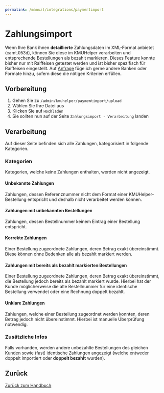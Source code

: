 ```yaml
---
permalink: /manual/integrations/paymentimport
---
```


# Zahlungsimport

Wenn Ihre Bank ihnen **detaillierte** Zahlungsdaten im XML-Format anbietet (camt.053d), können Sie diese im KMUHelper verarbeiten und entsprechende Bestellungen als bezahlt markieren. Dieses Feature konnte bisher nur mit Raiffeisen getestet werden und ist bisher spezifisch für Raiffeisen eingestellt. Auf [Anfrage](<{{ site.kontakt_url }}>) füge ich gerne andere Banken oder Formate hinzu, sofern diese die nötigen Kriterien erfüllen.

## Vorbereitung

1. Gehen Sie zu `/admin/kmuhelper/paymentimport/upload`
2. Wählen Sie Ihre Datei aus
3. Klicken Sie auf `Hochladen`
4. Sie sollten nun auf der Seite `Zahlungsimport - Verarbeitung` landen

## Verarbeitung

Auf dieser Seite befinden sich alle Zahlungen, kategorisiert in folgende Kategorien.

### Kategorien

Kategorien, welche keine Zahlungen enthalten, werden nicht angezeigt.

#### Unbekannte Zahlungen

Zahlungen, dessen Referenznummer nicht dem Format einer KMUHelper-Bestellung entspricht und deshalb nicht verarbeitet werden können.

#### Zahlungen mit unbekannten Bestellungen

Zahlungen, dessen Bestellnummer keinem Eintrag einer Bestellung entspricht.

#### Korrekte Zahlungen

Einer Bestellung zugeordnete Zahlungen, deren Betrag exakt übereinstimmt. Diese können ohne Bedenken alle als bezahlt markiert werden.

#### Zahlungen mit bereits als bezahlt markierten Bestellungen

Einer Bestellung zugeordnete Zahlungen, deren Betrag exakt übereinstimmt, die Bestellung jedoch bereits als bezahlt markiert wurde. Hierbei hat der Kunde möglicherweise die alte Bestellnummer für eine identische Bestellung verwendet oder eine Rechnung doppelt bezahlt.

#### Unklare Zahlungen

Zahlungen, welche einer Bestellung zugeordnet werden konnten, deren Betrag jedoch nicht übereinstimmt. Hierbei ist manuelle Überprüfung notwendig.

### Zusätzliche Infos

Falls vorhanden, werden andere unbezahlte Bestellungen des gleichen Kunden sowie (fast) identische Zahlungen angezeigt (welche entweder doppelt importiert oder **doppelt bezahlt** wurden).

## Zurück

[Zurück zum Handbuch](../README.md#inhalt)
